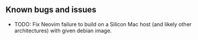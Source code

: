 ## Known bugs and issues

- TODO: Fix Neovim failure to build on a Silicon Mac host (and likely other architectures) with given debian image.
